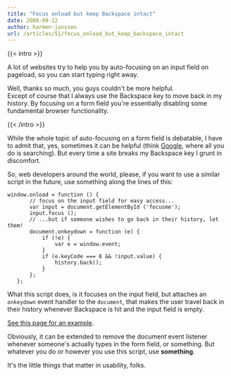 ```yaml
---
title: "Focus onload but keep Backspace intact"
date: 2008-09-12
author: harmen-janssen
url: /articles/51/focus_onload_but_keep_backspace_intact
---
```


{{< intro >}}
<p>A lot of websites try to help you by auto-focusing on an input field on pageload, so you can start typing right away.</p>
<p>Well, thanks so much, you guys couldn't be more helpful.<br>
Except of course that I always use the Backspace key to move back in my history. By focusing on a form field you're essentially disabling some fundamental browser functionality.</p>
{{< /intro >}}

While the whole topic of auto-focusing on a form field is debatable, I have to admit that, yes, sometimes it can be helpful (think [Google](http://www.google.com), where all you do is searching). But every time a site breaks my Backspace key I grunt in discomfort.

So, web developers around the world, please, if you want to use a similar script in the future, use something along the lines of this:

 ```
window.onload = function () {
		// focus on the input field for easy access...
		var input = document.getElementById ('focusme');
		input.focus ();
		// ...but if someone wishes to go back in their history, let them!
		document.onkeydown = function (e) {
			if (!e) {
				var e = window.event;
			}
			if (e.keyCode === 8 && !input.value) {
				history.back();
			}
		};
	};
```

What this script does, is it focuses on the input field, but attaches an `onkeydown` event handler to the `document`, that makes the user travel back in their history whenever Backspace is hit and the input field is empty.

[See this page for an example](http://www.whatstyle.net/examples/backspace_plus_focus.html).

Obviously, it can be extended to remove the document event listener whenever someone's actually types in the form field, or something. But whatever you do or however you use this script, use **something**.

It's the little things that matter in usability, folks.